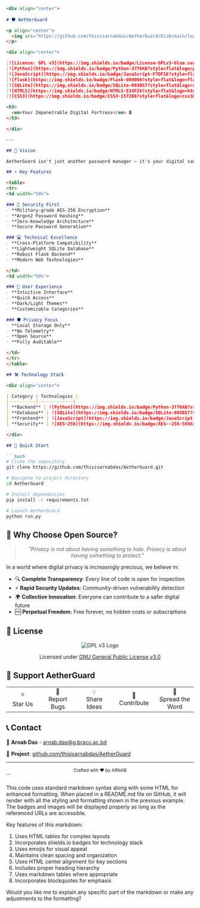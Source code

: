 
```markdown
<div align="center">
  
# 🛡️ AetherGuard

<p align="center">
  <img src="https://github.com/thisisarnabdas/AetherGuard/blob/main/logo.png" alt="AetherGuard" width="500"/>
</p>

<div align="center">

[![License: GPL v3](https://img.shields.io/badge/License-GPLv3-blue.svg)](https://www.gnu.org/licenses/gpl-3.0)
[![Python](https://img.shields.io/badge/Python-3776AB?style=flat&logo=python&logoColor=white)](https://www.python.org/)
[![JavaScript](https://img.shields.io/badge/JavaScript-F7DF1E?style=flat&logo=javascript&logoColor=black)](https://developer.mozilla.org/en-US/docs/Web/JavaScript)
[![Flask](https://img.shields.io/badge/Flask-000000?style=flat&logo=flask&logoColor=white)](https://flask.palletsprojects.com/)
[![SQLite](https://img.shields.io/badge/SQLite-003B57?style=flat&logo=sqlite&logoColor=white)](https://www.sqlite.org/)
[![HTML5](https://img.shields.io/badge/HTML5-E34F26?style=flat&logo=html5&logoColor=white)](https://developer.mozilla.org/en-US/docs/Web/HTML)
[![CSS3](https://img.shields.io/badge/CSS3-1572B6?style=flat&logo=css3&logoColor=white)](https://developer.mozilla.org/en-US/docs/Web/CSS)

<h3>
  <em>Your Impenetrable Digital Fortress</em> 🔒
</h3>

</div>

---

## 🌟 Vision

AetherGuard isn't just another password manager – it's your digital sanctuary. Built with privacy at its core and security in its DNA, it stands as a testament to what open-source software can achieve. Say goodbye to proprietary solutions and embrace true digital autonomy.

## ⚡ Key Features

<table>
<tr>
<td width="50%">

### 🔐 Security First
- **Military-grade AES-256 Encryption**
- **Argon2 Password Hashing**
- **Zero-knowledge Architecture**
- **Secure Password Generation**

### 💻 Technical Excellence
- **Cross-Platform Compatibility**
- **Lightweight SQLite Database**
- **Robust Flask Backend**
- **Modern Web Technologies**

</td>
<td width="50%">

### 🎯 User Experience
- **Intuitive Interface**
- **Quick Access**
- **Dark/Light Themes**
- **Customizable Categories**

### 🛡️ Privacy Focus
- **Local Storage Only**
- **No Telemetry**
- **Open Source**
- **Fully Auditable**

</td>
</tr>
</table>

## 🛠️ Technology Stack

<div align="center">

| Category | Technologies |
|----------|-------------|
| **Backend** | ![Python](https://img.shields.io/badge/Python-3776AB?style=for-the-badge&logo=python&logoColor=white) ![Flask](https://img.shields.io/badge/Flask-000000?style=for-the-badge&logo=flask&logoColor=white) |
| **Database** | ![SQLite](https://img.shields.io/badge/SQLite-003B57?style=for-the-badge&logo=sqlite&logoColor=white) |
| **Frontend** | ![JavaScript](https://img.shields.io/badge/JavaScript-F7DF1E?style=for-the-badge&logo=javascript&logoColor=black) ![HTML5](https://img.shields.io/badge/HTML5-E34F26?style=for-the-badge&logo=html5&logoColor=white) ![CSS3](https://img.shields.io/badge/CSS3-1572B6?style=for-the-badge&logo=css3&logoColor=white) |
| **Security** | ![AES-256](https://img.shields.io/badge/AES--256-569A31?style=for-the-badge&logo=shield&logoColor=white) ![Argon2](https://img.shields.io/badge/Argon2-4B275F?style=for-the-badge&logo=shield&logoColor=white) |

</div>

## 🚀 Quick Start

```bash
# Clone the repository
git clone https://github.com/thisisarnabdas/AetherGuard.git

# Navigate to project directory
cd AetherGuard

# Install dependencies
pip install -r requirements.txt

# Launch AetherGuard
python run.py
```

## 💭 Why Choose Open Source?

<div align="center">

> *"Privacy is not about having something to hide. Privacy is about having something to protect."*

</div>

In a world where digital privacy is increasingly precious, we believe in:

- 🔍 **Complete Transparency**: Every line of code is open for inspection
- ⚡ **Rapid Security Updates**: Community-driven vulnerability detection
- 🌍 **Collective Innovation**: Everyone can contribute to a safer digital future
- 🆓 **Perpetual Freedom**: Free forever, no hidden costs or subscriptions

## 📜 License

<div align="center">
<img src="https://www.gnu.org/graphics/gplv3-with-text-136x68.png" alt="GPL v3 Logo"/>

Licensed under [GNU General Public License v3.0](./LICENSE)
</div>

## 🤝 Support AetherGuard

<table>
<tr>
<td width="130px" align="center">
⭐<br>Star Us
</td>
<td width="130px" align="center">
🐛<br>Report Bugs
</td>
<td width="130px" align="center">
💡<br>Share Ideas
</td>
<td width="130px" align="center">
🔧<br>Contribute
</td>
<td width="130px" align="center">
📢<br>Spread the Word
</td>
</tr>
</table>

## 📞 Contact

📧 **Arnab Das** - arnab.das@g.bracu.ac.bd

🔗 **Project**: [github.com/thisisarnabdas/AetherGuard](https://github.com/thisisarnabdas/AetherGuard)

---

<div align="center">
  <sub>Crafted with ❤️ by ARNAB</sub>
</div>
```

This code uses standard markdown syntax along with some HTML for enhanced formatting. When placed in a README.md file on GitHub, it will render with all the styling and formatting shown in the previous example. The badges and images will be displayed properly as long as the referenced URLs are accessible.

Key features of this markdown:
1. Uses HTML tables for complex layouts
2. Incorporates shields.io badges for technology stack
3. Uses emojis for visual appeal
4. Maintains clean spacing and organization
5. Uses HTML center alignment for key sections
6. Includes proper heading hierarchy
7. Uses markdown tables where appropriate
8. Incorporates blockquotes for emphasis

Would you like me to explain any specific part of the markdown or make any adjustments to the formatting?
